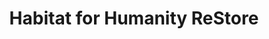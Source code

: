 ---
title: "Habitat for Humanity ReStore"
url: /yorktown/habitat-for-humanity-restore/
shop: charity
---